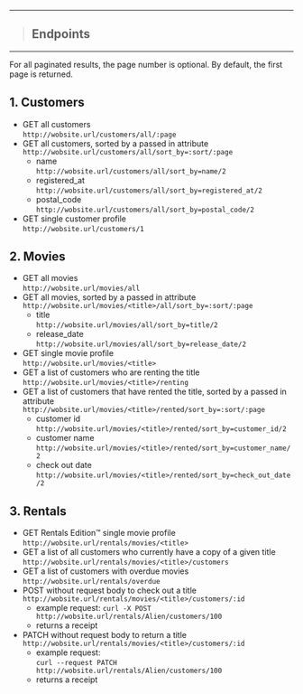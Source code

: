 - - -
> ## Endpoints
- - -

For all paginated results, the page number is optional. By default, the first page is returned.

## 1. Customers
  - GET all customers  
    `http://wobsite.url/customers/all/:page`
  - GET all customers, sorted by a passed in attribute  
    `http://wobsite.url/customers/all/sort_by=:sort/:page`
    - name  
      `http://wobsite.url/customers/all/sort_by=name/2`
    - registered_at  
      `http://wobsite.url/customers/all/sort_by=registered_at/2`
    - postal_code  
      `http://wobsite.url/customers/all/sort_by=postal_code/2`
  - GET single customer profile  
    `http://wobsite.url/customers/1`

## 2. Movies
  - GET all movies  
    `http://wobsite.url/movies/all`
  - GET all movies, sorted by a passed in attribute  
    `http://wobsite.url/movies/<title>/all/sort_by=:sort/:page`
    - title  
      `http://wobsite.url/movies/all/sort_by=title/2`
    - release_date  
      `http://wobsite.url/movies/all/sort_by=release_date/2`
  - GET single movie profile  
    `http://wobsite.url/movies/<title>`
  - GET a list of customers who are renting the title  
    `http://wobsite.url/movies/<title>/renting`
  - GET a list of customers that have rented the title, sorted by a passed in
    attribute  
   `http://wobsite.url/movies/<title>/rented/sort_by=:sort/:page`
    - customer id  
      `http://wobsite.url/movies/<title>/rented/sort_by=customer_id/2`
    - customer name  
      `http://wobsite.url/movies/<title>/rented/sort_by=customer_name/2`
    - check out date  
      `http://wobsite.url/movies/<title>/rented/sort_by=check_out_date/2`


## 3. Rentals
  - GET Rentals Edition™ single movie profile  
    `http://wobsite.url/rentals/movies/<title>`
  - GET a list of all customers who currently have a copy of a given title  
    `http://wobsite.url/rentals/movies/<title>/customers`
  - GET a list of customers with overdue movies  
    `http://wobsite.url/rentals/overdue`
  - POST without request body to check out a title  
    `http://wobsite.url/rentals/movies/<title>/customers/:id`
    - example request:
      `curl -X POST http://wobsite.url/rentals/Alien/customers/100`
    - returns a receipt
  - PATCH without request body to return a title  
    `http://wobsite.url/rentals/movies/<title>/customers/:id`
    - example request:  
      `curl --request PATCH http://wobsite.url/rentals/Alien/customers/100`
    - returns a receipt
